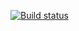 [![Build status](https://ci.appveyor.com/api/projects/status/8m7kfjg7xjlejx00?svg=true)](https://ci.appveyor.com/project/nugmanov87/ajs-homeworks-promises-async-await-2)
